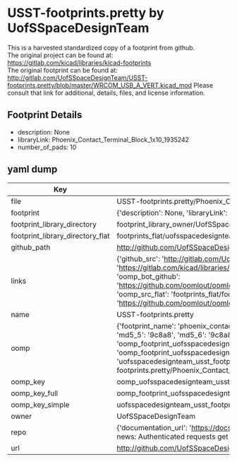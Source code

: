 # USST-footprints.pretty by UofSSpaceDesignTeam  
This is a harvested standardized copy of a footprint from github.  
The original project can be found at:  
https://gitlab.com/kicad/libraries/kicad-footprints  
The original footprint can be found at:
http://gitlab.com/UofSSpaceDesignTeam/USST-footprints.pretty/blob/master/WRCOM_USB_A_VERT.kicad_mod
Please consult that link for additional, details, files, and license information.  
## Footprint Details
* description: None  
* libraryLink: Phoenix_Contact_Terminal_Block_1x10_1935242  
* number_of_pads: 10  
## yaml dump  
| Key | Value |  
| --- | --- |  
| file | USST-footprints.pretty/Phoenix_Contact_Terminal_Block_1x10_1935242.kicad_mod |  
| footprint | {'description': None, 'libraryLink': 'Phoenix_Contact_Terminal_Block_1x10_1935242', 'number_of_pads': 10} |  
| footprint_library_directory | footprint_library_owner/UofSSpaceDesignTeam_USST-footprints.pretty |  
| footprint_library_directory_flat | footprints_flat/uofsspacedesignteam_usst_footprints_phoenix_contact_terminal_block_1x10_1935242/working |  
| github_path | http://github.com/UofSSpaceDesignTeam/USST-footprints.pretty/blob/master/Phoenix_Contact_Terminal_Block_1x10_1935242.kicad_mod |  
| links | {'github_src': 'http://gitlab.com/UofSSpaceDesignTeam/USST-footprints.pretty/blob/master/WRCOM_USB_A_VERT.kicad_mod', 'github_src_repo': 'https://gitlab.com/kicad/libraries/kicad-footprints', 'oomp_bot': 'footprints/uofsspacedesignteam_usst_footprints_phoenix_contact_terminal_block_1x10_1935242/working', 'oomp_bot_github': 'https://github.com/oomlout/oomlout_oomp_footprint_bot/tree/main/footprints/uofsspacedesignteam_usst_footprints_phoenix_contact_terminal_block_1x10_1935242/working', 'oomp_src_flat': 'footprints_flat/footprints_flat/uofsspacedesignteam_usst_footprints_phoenix_contact_terminal_block_1x10_1935242/working', 'oomp_src_flat_github': 'https://github.com/oomlout/oomlout_oomp_footprint_src/tree/main/footprints_flat/uofsspacedesignteam_usst_footprints_phoenix_contact_terminal_block_1x10_1935242/working'} |  
| name | USST-footprints.pretty |  
| oomp | {'footprint_name': 'phoenix_contact_terminal_block_1x10_1935242', 'library_name': 'usst_footprints', 'md5': '9c8a8b68068dd16680071d359dc48c88', 'md5_10': '9c8a8b6806', 'md5_5': '9c8a8', 'md5_6': '9c8a8b', 'oomp_key': 'oomp_uofsspacedesignteam_usst_footprints_phoenix_contact_terminal_block_1x10_1935242', 'oomp_key_extra': 'oomp_footprint_uofsspacedesignteam_usst_footprints_phoenix_contact_terminal_block_1x10_1935242', 'oomp_key_full': 'oomp_footprint_uofsspacedesignteam_usst_footprints_phoenix_contact_terminal_block_1x10_1935242_9c8a8b', 'oomp_key_simple': 'uofsspacedesignteam_usst_footprints_phoenix_contact_terminal_block_1x10_1935242', 'original_filename': 'USST-footprints.pretty/Phoenix_Contact_Terminal_Block_1x10_1935242.kicad_mod', 'owner_name': 'uofsspacedesignteam'} |  
| oomp_key | oomp_uofsspacedesignteam_usst_footprints_phoenix_contact_terminal_block_1x10_1935242 |  
| oomp_key_full | oomp_footprint_uofsspacedesignteam_usst_footprints_phoenix_contact_terminal_block_1x10_1935242 |  
| oomp_key_simple | uofsspacedesignteam_usst_footprints_phoenix_contact_terminal_block_1x10_1935242 |  
| owner | UofSSpaceDesignTeam |  
| repo | {'documentation_url': 'https://docs.github.com/rest/overview/resources-in-the-rest-api#rate-limiting', 'message': "API rate limit exceeded for 84.66.173.59. (But here's the good news: Authenticated requests get a higher rate limit. Check out the documentation for more details.)"} |  
| url | http://github.com/UofSSpaceDesignTeam/USST-footprints.pretty |  

